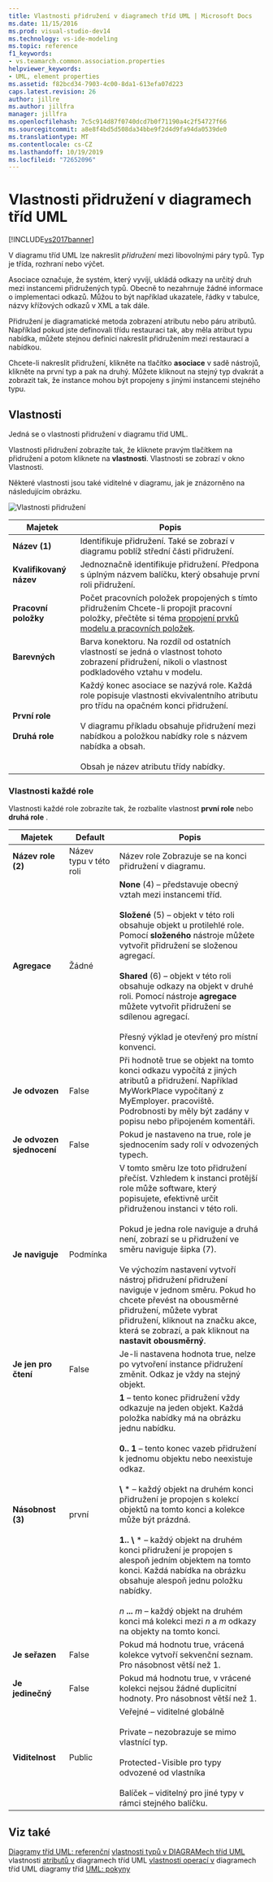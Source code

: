 ```yaml
---
title: Vlastnosti přidružení v diagramech tříd UML | Microsoft Docs
ms.date: 11/15/2016
ms.prod: visual-studio-dev14
ms.technology: vs-ide-modeling
ms.topic: reference
f1_keywords:
- vs.teamarch.common.association.properties
helpviewer_keywords:
- UML, element properties
ms.assetid: f82bcd34-7903-4c00-8da1-613efa07d223
caps.latest.revision: 26
author: jillre
ms.author: jillfra
manager: jillfra
ms.openlocfilehash: 7c5c914d87f0740dcd7b0f71190a4c2f54727f66
ms.sourcegitcommit: a8e8f4bd5d508da34bbe9f2d4d9fa94da0539de0
ms.translationtype: MT
ms.contentlocale: cs-CZ
ms.lasthandoff: 10/19/2019
ms.locfileid: "72652096"
---
```

# <a name="properties-of-associations-on-uml-class-diagrams"></a>Vlastnosti přidružení v diagramech tříd UML
[!INCLUDE[vs2017banner](../includes/vs2017banner.md)]

V diagramu tříd UML lze nakreslit *přidružení* mezi libovolnými páry typů. Typ je třída, rozhraní nebo výčet.

 Asociace označuje, že systém, který vyvíjí, ukládá odkazy na určitý druh mezi instancemi přidružených typů. Obecně to nezahrnuje žádné informace o implementaci odkazů. Můžou to být například ukazatele, řádky v tabulce, názvy křížových odkazů v XML a tak dále.

 Přidružení je diagramatické metoda zobrazení atributu nebo páru atributů. Například pokud jste definovali třídu restauraci tak, aby měla atribut typu nabídka, můžete stejnou definici nakreslit přidružením mezi restaurací a nabídkou.

 Chcete-li nakreslit přidružení, klikněte na tlačítko **asociace** v sadě nástrojů, klikněte na první typ a pak na druhý. Můžete kliknout na stejný typ dvakrát a zobrazit tak, že instance mohou být propojeny s jinými instancemi stejného typu.

## <a name="properties"></a>Vlastnosti
 Jedná se o vlastnosti přidružení v diagramu tříd UML.

 Vlastnosti přidružení zobrazíte tak, že kliknete pravým tlačítkem na přidružení a potom kliknete na **vlastnosti**. Vlastnosti se zobrazí v okno Vlastnosti.

 Některé vlastnosti jsou také viditelné v diagramu, jak je znázorněno na následujícím obrázku.

 ![Vlastnosti přidružení](../modeling/media/uml-classprop.png "UML_ClassProp")

|**Majetek**|Popis|
|------------------|-----------------|
|**Název (1)**|Identifikuje přidružení. Také se zobrazí v diagramu poblíž střední části přidružení.|
|**Kvalifikovaný název**|Jednoznačně identifikuje přidružení. Předpona s úplným názvem balíčku, který obsahuje první roli přidružení.|
|**Pracovní položky**|Počet pracovních položek propojených s tímto přidružením Chcete-li propojit pracovní položky, přečtěte si téma [propojení prvků modelu a pracovních položek](../modeling/link-model-elements-and-work-items.md).|
|**Barevných**|Barva konektoru. Na rozdíl od ostatních vlastností se jedná o vlastnost tohoto zobrazení přidružení, nikoli o vlastnost podkladového vztahu v modelu.|
|**První role**<br /><br /> **Druhá role**|Každý konec asociace se nazývá role. Každá role popisuje vlastnosti ekvivalentního atributu pro třídu na opačném konci přidružení.<br /><br /> V diagramu příkladu obsahuje přidružení mezi nabídkou a položkou nabídky role s názvem nabídka a obsah.<br /><br /> Obsah je název atributu třídy nabídky.|

### <a name="properties-of-each-role"></a>Vlastnosti každé role
 Vlastnosti každé role zobrazíte tak, že rozbalíte vlastnost **první role** nebo **druhá role** .

|     **Majetek**     |          **Default**          |                                                                                                                                                                                                                                                                                                                                        Popis                                                                                                                                                                                                                                                                                                                                         |
|----------------------|-------------------------------|--------------------------------------------------------------------------------------------------------------------------------------------------------------------------------------------------------------------------------------------------------------------------------------------------------------------------------------------------------------------------------------------------------------------------------------------------------------------------------------------------------------------------------------------------------------------------------------------------------------------------------------------------------------------------------------------|
|  **Název role (2)**   | Název typu v této roli |                                                                                                                                                                                                                                                                                                       Název role Zobrazuje se na konci přidružení v diagramu.                                                                                                                                                                                                                                                                                                        |
|   **Agregace**    |             Žádné              |                                                                        **None** (4) – představuje obecný vztah mezi instancemi tříd.<br /><br /> **Složené** (5) – objekt v této roli obsahuje objekt u protilehlé role. Pomocí **složeného** nástroje můžete vytvořit přidružení se složenou agregací.<br /><br /> **Shared** (6) – objekt v této roli obsahuje odkazy na objekt v druhé roli. Pomocí nástroje **agregace** můžete vytvořit přidružení se sdílenou agregací.<br /><br /> Přesný výklad je otevřený pro místní konvenci.                                                                         |
|    **Je odvozen**    |             False             |                                                                                                                                                                                                                          Při hodnotě true se objekt na tomto konci odkazu vypočítá z jiných atributů a přidružení. Například MyWorkPlace vypočítaný z MyEmployer. pracoviště. Podrobnosti by měly být zadány v popisu nebo připojeném komentáři.                                                                                                                                                                                                                           |
| **Je odvozen sjednocení** |             False             |                                                                                                                                                                                                                                                                                                             Pokud je nastaveno na true, role je sjednocením sady rolí v odvozených typech.                                                                                                                                                                                                                                                                                                             |
|   **Je naviguje**   |             Podmínka              |                                                 V tomto směru lze toto přidružení přečíst. Vzhledem k instanci protější role může software, který popisujete, efektivně určit přidruženou instanci v této roli.<br /><br /> Pokud je jedna role naviguje a druhá není, zobrazí se u přidružení ve směru naviguje šipka (7).<br /><br /> Ve výchozím nastavení vytvoří nástroj přidružení přidružení naviguje v jednom směru. Pokud ho chcete převést na obousměrné přidružení, můžete vybrat přidružení, kliknout na značku akce, která se zobrazí, a pak kliknout na **nastavit obousměrný**.                                                 |
|   **Je jen pro čtení**   |             False             |                                                                                                                                                                                                                                                                                   Je-li nastavena hodnota true, nelze po vytvoření instance přidružení změnit. Odkaz je vždy na stejný objekt.                                                                                                                                                                                                                                                                                    |
| **Násobnost (3)** |               první               | **1** – tento konec přidružení vždy odkazuje na jeden objekt. Každá položka nabídky má na obrázku jednu nabídku.<br /><br /> **0.. 1** – tento konec vazeb přidružení k jednomu objektu nebo neexistuje odkaz.<br /><br /> **\\** \* – každý objekt na druhém konci přidružení je propojen s kolekcí objektů na tomto konci a kolekce může být prázdná.<br /><br /> **1.. \\** \* – každý objekt na druhém konci přidružení je propojen s alespoň jedním objektem na tomto konci. Každá nabídka na obrázku obsahuje alespoň jednu položku nabídky.<br /><br /> *n* **...** *m* – každý objekt na druhém konci má kolekci mezi *n* a *m* odkazy na objekty na tomto konci. |
|    **Je seřazen**    |             False             |                                                                                                                                                                                                                                                                                                  Pokud má hodnotu true, vrácená kolekce vytvoří sekvenční seznam. Pro násobnost větší než 1.                                                                                                                                                                                                                                                                                                   |
|    **Je jedinečný**     |             False             |                                                                                                                                                                                                                                                                                              Pokud má hodnotu true, v vrácené kolekci nejsou žádné duplicitní hodnoty. Pro násobnost větší než 1.                                                                                                                                                                                                                                                                                              |
|    **Viditelnost**    |            Public             |                                                                                                                                                                                                                                 Veřejné – viditelné globálně<br /><br /> Private – nezobrazuje se mimo vlastnící typ.<br /><br /> Protected-Visible pro typy odvozené od vlastníka<br /><br /> Balíček – viditelný pro jiné typy v rámci stejného balíčku.                                                                                                                                                                                                                                  |

## <a name="see-also"></a>Viz také
 [Diagramy tříd UML: referenční](../modeling/uml-class-diagrams-reference.md) [vlastnosti typů v DIAGRAMech tříd UML](../modeling/properties-of-types-on-uml-class-diagrams.md) vlastnosti [atributů v](../modeling/properties-of-attributes-on-uml-class-diagrams.md) diagramech tříd UML [vlastnosti operací v](../modeling/properties-of-operations-on-uml-class-diagrams.md) diagramech tříd UML diagramy tříd [UML: pokyny](../modeling/uml-class-diagrams-guidelines.md)
